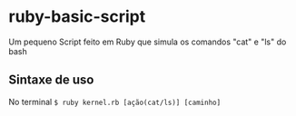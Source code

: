 # ruby-basic-script
Um pequeno Script feito em Ruby que simula os comandos "cat" e "ls" do bash

## Sintaxe de uso
No terminal
`$ ruby kernel.rb [ação(cat/ls)] [caminho]`
